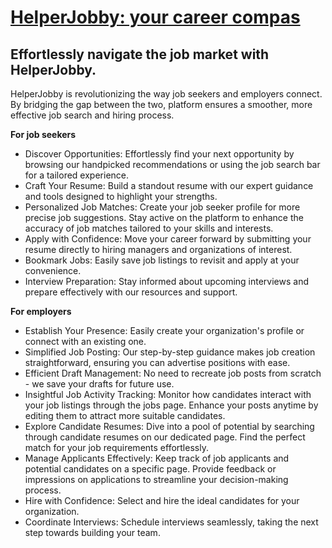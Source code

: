 # [HelperJobby: your career compas](https://helperjobby.azurewebsites.net/)
## Effortlessly navigate the job market with HelperJobby.

HelperJobby is revolutionizing the way job seekers and employers connect.
By bridging the gap between the two, platform ensures a smoother,
more effective job search and hiring process.

**For job seekers**

- Discover Opportunities: Effortlessly find your next opportunity by browsing our handpicked recommendations
or using the job search bar for a tailored experience.
- Craft Your Resume: Build a standout resume with our expert guidance
and tools designed to highlight your strengths.
- Personalized Job Matches: Create your job seeker profile for more precise job suggestions. 
Stay active on the platform to enhance the accuracy of job matches tailored to your skills and interests.
- Apply with Confidence: Move your career forward by submitting your resume directly
to hiring managers and organizations of interest.
- Bookmark Jobs: Easily save job listings to revisit and apply at your convenience.
- Interview Preparation: Stay informed about upcoming interviews and prepare effectively
with our resources and support.

**For employers**

- Establish Your Presence: Easily create your organization's profile or connect with an existing one.
- Simplified Job Posting: Our step-by-step guidance makes job creation straightforward, ensuring you can advertise positions with ease.
- Efficient Draft Management: No need to recreate job posts from scratch - we save your drafts for future use.
- Insightful Job Activity Tracking: Monitor how candidates interact with your job listings through the jobs page. Enhance your posts anytime by editing them to attract more suitable candidates.
- Explore Candidate Resumes: Dive into a pool of potential by searching through candidate resumes on our dedicated page. Find the perfect match for your job requirements effortlessly.
- Manage Applicants Effectively: Keep track of job applicants and potential candidates on a specific page. Provide feedback or impressions on applications to streamline your decision-making process.
- Hire with Confidence: Select and hire the ideal candidates for your organization.
- Coordinate Interviews: Schedule interviews seamlessly, taking the next step towards building your team.